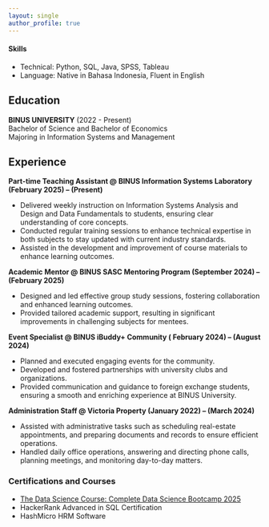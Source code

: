 ```yaml
---
layout: single
author_profile: true
---
```

#### Skills
- Technical: Python, SQL, Java, SPSS, Tableau
- Language: Native in Bahasa Indonesia, Fluent in English

## Education
**BINUS UNIVERSITY** (2022 - Present)  
Bachelor of Science and Bachelor of Economics  
Majoring in Information Systems and Management

## Experience
**Part-time Teaching Assistant @ BINUS Information Systems Laboratory (February 2025) – (Present)**
- Delivered weekly instruction on Information Systems Analysis and Design and Data Fundamentals to students, ensuring clear understanding of core concepts.
- Conducted regular training sessions to enhance technical expertise in both subjects to stay updated with current industry standards.
- Assisted in the development and improvement of course materials to enhance learning outcomes.

**Academic Mentor @ BINUS SASC Mentoring Program (September 2024) – (February 2025)**
- Designed and led effective group study sessions, fostering collaboration and enhanced learning outcomes.
- Provided tailored academic support, resulting in significant improvements in challenging subjects for mentees.

**Event Specialist @ BINUS iBuddy+ Community ( February 2024) – (August 2024)**
- Planned and executed engaging events for the community.
- Developed and fostered partnerships with university clubs and organizations.
- Provided communication and guidance to foreign exchange students, ensuring a smooth and enriching experience at BINUS University.

**Administration Staff @ Victoria Property (January 2022) – (March 2024)**
- Assisted with administrative tasks such as scheduling real-estate appointments, and preparing documents and records to ensure efficient operations.
- Handled daily office operations, answering and directing phone calls, planning meetings, and monitoring day-to-day matters.

### Certifications and Courses
- [The Data Science Course: Complete Data Science Bootcamp 2025](https://ude.my/UC-a06ba513-1c0d-4d94-98ec-c742805dca62)
- HackerRank Advanced in SQL Certification
- HashMicro HRM Software
